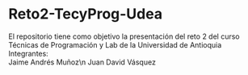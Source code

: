 # Reto2-TecyProg-Udea
El repositorio tiene como objetivo la presentación del reto 2 del curso Técnicas de Programación y Lab de la Universidad de Antioquia
Integrantes:<br>
Jaime Andrés Muñoz\n
Juan David Vásquez
